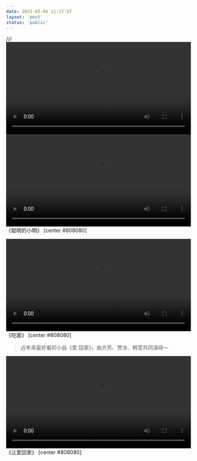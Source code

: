 ```yaml
---
date: 2021-03-06 11:17:57
layout: 'post'
status: 'public'
---
```

/// <video width="100%" controls="controls" border=0 autoplay=“autoplay”><source src=""></video>
<video width="100%" controls="controls" border=0 ><source src="https://inz.oss-cn-beijing.aliyuncs.com/Videos/%E3%80%8A%E8%81%AA%E6%98%8E%E7%9A%84%E5%B0%8F%E6%98%8E%E3%80%8B.mp4"></video>
《聪明的小明》 [center #808080]

<video width="100%" controls="controls" border=0><source src="https://inz.oss-cn-beijing.aliyuncs.com/Videos/%E3%80%8A%E5%90%83%E9%9D%A2%E3%80%8B.mp4"></video>
《吃面》 [center #808080]

> 近年来最好看的小品《爱 回家》，由方芳、贾冰、韩雪共同演绎～

<video width="100%" controls="controls" border=0><source src="https://inz.oss-cn-beijing.aliyuncs.com/Videos/%E3%80%8A%E7%88%B1%20%E5%9B%9E%E5%AE%B6%E3%80%8B.mp4"></video>
《让爱回家》 [center #808080]